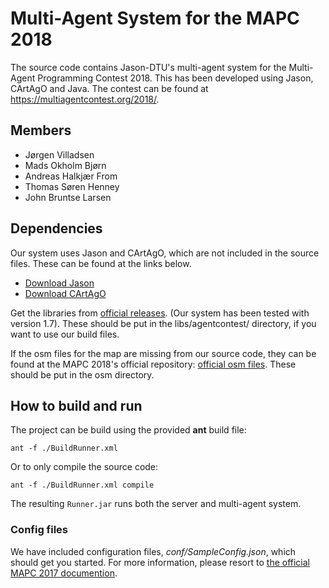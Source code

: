 # Multi-Agent System for the MAPC 2018

The source code contains Jason-DTU's multi-agent system for the Multi-Agent Programming Contest 2018.
This has been developed using Jason, CArtAgO and Java. The contest can be found at https://multiagentcontest.org/2018/.

## Members 
* Jørgen Villadsen
* Mads Okholm Bjørn
* Andreas Halkjær From
* Thomas Søren Henney
* John Bruntse Larsen

## Dependencies 
Our system uses Jason and CArtAgO, which are not included in the source files. These can be found at the links below.  

* [Download Jason](https://sourceforge.net/projects/jason/files/)
* [Download CArtAgO](https://sourceforge.net/projects/cartago/files/cartago/2.0/cartago-2.0.1.zip/download)

Get the libraries from [official releases](https://github.com/agentcontest/massim/releases). (Our system has been tested with version 1.7).
These should be put in the libs/agentcontest/ directory, if you want to use our build files. 

If the osm files for the map are missing from our source code, they can be found at the MAPC 2018's official repository: [official osm files](https://github.com/agentcontest/massim/tree/master/server/osm). These should be put in the osm directory. 

## How to build and run
The project can be build using the provided **ant** build file:

```
ant -f ./BuildRunner.xml
```

Or to only compile the source code:

```
ant -f ./BuildRunner.xml compile
```

The resulting `Runner.jar` runs both the server and multi-agent system.

### Config files

We have included configuration files, *conf/SampleConfig.json*, which should get you started.
For more information, please resort to [the official MAPC 2017 documention](https://github.com/agentcontest/massim/blob/master/docs/eismassim.md).

